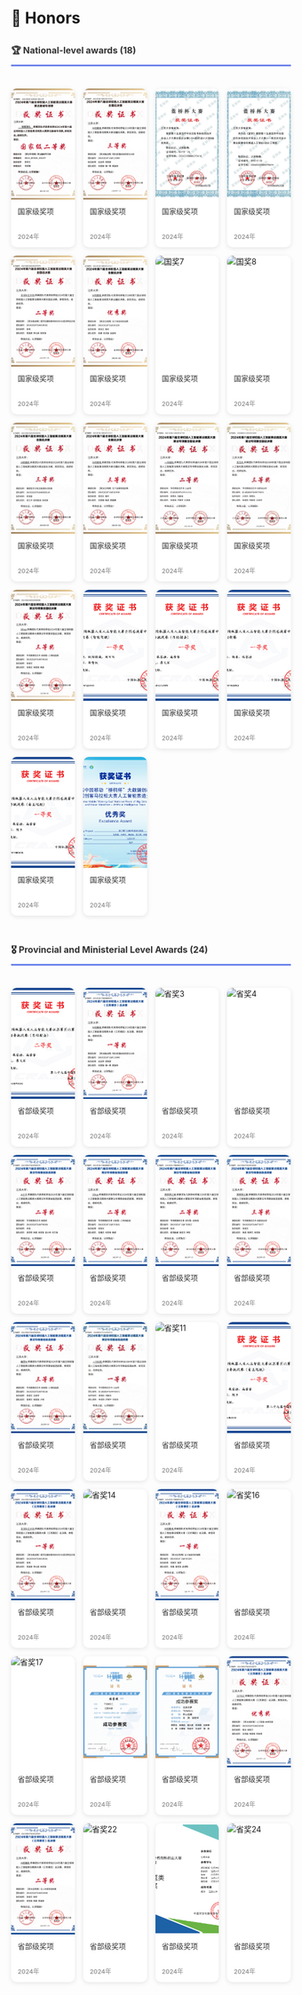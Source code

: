 # 🥇 Honors

<style>
.awards-container {
    max-width: 1400px;
    margin: 30px auto;
}

.section-title {
    font-size: 24px;
    font-weight: bold;
    color: #333;
    margin: 30px 0 20px 0;
    padding-bottom: 10px;
    border-bottom: 3px solid #667eea;
}

.awards-grid {
    display: grid;
    grid-template-columns: repeat(5, 1fr);
    gap: 20px;
    padding: 20px 0;
}

.award-card {
    background: white;
    border-radius: 10px;
    overflow: hidden;
    box-shadow: 0 2px 8px rgba(0,0,0,0.1);
    transition: all 0.3s ease;
}

.award-card:hover {
    transform: translateY(-5px);
    box-shadow: 0 8px 16px rgba(0,0,0,0.2);
}

.award-image {
    width: 100%;
    height: 200px;
    object-fit: cover;
    display: block;
}

.award-info {
    padding: 12px;
}

.award-title {
    font-size: 13px;
    line-height: 1.5;
    color: #333;
    margin-bottom: 6px;
    min-height: 40px;
}

.award-date {
    font-size: 11px;
    color: #888;
    font-weight: 500;
}

@media (max-width: 1200px) {
    .awards-grid {
        grid-template-columns: repeat(4, 1fr);
        gap: 15px;
    }
}

@media (max-width: 900px) {
    .awards-grid {
        grid-template-columns: repeat(3, 1fr);
        gap: 15px;
    }
}

@media (max-width: 600px) {
    .awards-grid {
        grid-template-columns: repeat(2, 1fr);
        gap: 12px;
    }
    
    .award-image {
        height: 150px;
    }
}
</style>

<div class="awards-container">

<div class="section-title" style="font-size: 16px;">
  🏆 National-level awards (18)
</div>


<div class="awards-grid">

<div class="award-card">
    <img class="award-image" src="images/Award/Guo_1.png" alt="国奖1">
    <div class="award-info">
        <div class="award-title">国家级奖项</div>
        <div class="award-date">2024年</div>
    </div>
</div>

<div class="award-card">
    <img class="award-image" src="images/Award/Guo_2.png" alt="国奖2">
    <div class="award-info">
        <div class="award-title">国家级奖项</div>
        <div class="award-date">2024年</div>
    </div>
</div>

<div class="award-card">
    <img class="award-image" src="images/Award/Guo_3.jpg" alt="国奖3">
    <div class="award-info">
        <div class="award-title">国家级奖项</div>
        <div class="award-date">2024年</div>
    </div>
</div>

<div class="award-card">
    <img class="award-image" src="images/Award/Guo_4.jpg" alt="国奖4">
    <div class="award-info">
        <div class="award-title">国家级奖项</div>
        <div class="award-date">2024年</div>
    </div>
</div>

<div class="award-card">
    <img class="award-image" src="images/Award/Guo_5.png" alt="国奖5">
    <div class="award-info">
        <div class="award-title">国家级奖项</div>
        <div class="award-date">2024年</div>
    </div>
</div>

<div class="award-card">
    <img class="award-image" src="images/Award/Guo_6.jpg" alt="国奖6">
    <div class="award-info">
        <div class="award-title">国家级奖项</div>
        <div class="award-date">2024年</div>
    </div>
</div>

<div class="award-card">
    <img class="award-image" src="images/Award/Guo_7.png" alt="国奖7">
    <div class="award-info">
        <div class="award-title">国家级奖项</div>
        <div class="award-date">2024年</div>
    </div>
</div>

<div class="award-card">
    <img class="award-image" src="images/Award/Guo_8.png" alt="国奖8">
    <div class="award-info">
        <div class="award-title">国家级奖项</div>
        <div class="award-date">2024年</div>
    </div>
</div>

<div class="award-card">
    <img class="award-image" src="images/Award/Guo_9.jpg" alt="国奖9">
    <div class="award-info">
        <div class="award-title">国家级奖项</div>
        <div class="award-date">2024年</div>
    </div>
</div>

<div class="award-card">
    <img class="award-image" src="images/Award/Guo_10.png" alt="国奖10">
    <div class="award-info">
        <div class="award-title">国家级奖项</div>
        <div class="award-date">2024年</div>
    </div>
</div>

<div class="award-card">
    <img class="award-image" src="images/Award/Guo_11.jpg" alt="国奖11">
    <div class="award-info">
        <div class="award-title">国家级奖项</div>
        <div class="award-date">2024年</div>
    </div>
</div>

<div class="award-card">
    <img class="award-image" src="images/Award/Guo_12.jpg" alt="国奖12">
    <div class="award-info">
        <div class="award-title">国家级奖项</div>
        <div class="award-date">2024年</div>
    </div>
</div>

<div class="award-card">
    <img class="award-image" src="images/Award/Guo_13.png" alt="国奖13">
    <div class="award-info">
        <div class="award-title">国家级奖项</div>
        <div class="award-date">2024年</div>
    </div>
</div>

<div class="award-card">
    <img class="award-image" src="images/Award/Guo_14.png" alt="国奖14">
    <div class="award-info">
        <div class="award-title">国家级奖项</div>
        <div class="award-date">2024年</div>
    </div>
</div>

<div class="award-card">
    <img class="award-image" src="images/Award/Guo_15.png" alt="国奖15">
    <div class="award-info">
        <div class="award-title">国家级奖项</div>
        <div class="award-date">2024年</div>
    </div>
</div>

<div class="award-card">
    <img class="award-image" src="images/Award/Guo_16.png" alt="国奖16">
    <div class="award-info">
        <div class="award-title">国家级奖项</div>
        <div class="award-date">2024年</div>
    </div>
</div>

<div class="award-card">
    <img class="award-image" src="images/Award/Guo_17.png" alt="国奖17">
    <div class="award-info">
        <div class="award-title">国家级奖项</div>
        <div class="award-date">2024年</div>
    </div>
</div>

<div class="award-card">
    <img class="award-image" src="images/Award/Guo_18.png" alt="国奖18">
    <div class="award-info">
        <div class="award-title">国家级奖项</div>
        <div class="award-date">2024年</div>
    </div>
</div>

</div>

<div class="section-title" style="font-size: 16px;">
  🎖️ Provincial and Ministerial Level Awards (24)
</div>

<div class="awards-grid">

<div class="award-card">
    <img class="award-image" src="images/Award/Sheng_1.png" alt="省奖1">
    <div class="award-info">
        <div class="award-title">省部级奖项</div>
        <div class="award-date">2024年</div>
    </div>
</div>

<div class="award-card">
    <img class="award-image" src="images/Award/Sheng_2.png" alt="省奖2">
    <div class="award-info">
        <div class="award-title">省部级奖项</div>
        <div class="award-date">2024年</div>
    </div>
</div>

<div class="award-card">
    <img class="award-image" src="images/Award/Sheng_3.png" alt="省奖3">
    <div class="award-info">
        <div class="award-title">省部级奖项</div>
        <div class="award-date">2024年</div>
    </div>
</div>

<div class="award-card">
    <img class="award-image" src="images/Award/Sheng_4.png" alt="省奖4">
    <div class="award-info">
        <div class="award-title">省部级奖项</div>
        <div class="award-date">2024年</div>
    </div>
</div>

<div class="award-card">
    <img class="award-image" src="images/Award/Sheng_5.png" alt="省奖5">
    <div class="award-info">
        <div class="award-title">省部级奖项</div>
        <div class="award-date">2024年</div>
    </div>
</div>

<div class="award-card">
    <img class="award-image" src="images/Award/Sheng_6.png" alt="省奖6">
    <div class="award-info">
        <div class="award-title">省部级奖项</div>
        <div class="award-date">2024年</div>
    </div>
</div>

<div class="award-card">
    <img class="award-image" src="images/Award/Sheng_7.png" alt="省奖7">
    <div class="award-info">
        <div class="award-title">省部级奖项</div>
        <div class="award-date">2024年</div>
    </div>
</div>

<div class="award-card">
    <img class="award-image" src="images/Award/Sheng_8.png" alt="省奖8">
    <div class="award-info">
        <div class="award-title">省部级奖项</div>
        <div class="award-date">2024年</div>
    </div>
</div>

<div class="award-card">
    <img class="award-image" src="images/Award/Sheng_9.png" alt="省奖9">
    <div class="award-info">
        <div class="award-title">省部级奖项</div>
        <div class="award-date">2024年</div>
    </div>
</div>

<div class="award-card">
    <img class="award-image" src="images/Award/Sheng_10.jpg" alt="省奖10">
    <div class="award-info">
        <div class="award-title">省部级奖项</div>
        <div class="award-date">2024年</div>
    </div>
</div>

<div class="award-card">
    <img class="award-image" src="images/Award/Sheng_11.png" alt="省奖11">
    <div class="award-info">
        <div class="award-title">省部级奖项</div>
        <div class="award-date">2024年</div>
    </div>
</div>

<div class="award-card">
    <img class="award-image" src="images/Award/Sheng_12.png" alt="省奖12">
    <div class="award-info">
        <div class="award-title">省部级奖项</div>
        <div class="award-date">2024年</div>
    </div>
</div>

<div class="award-card">
    <img class="award-image" src="images/Award/Sheng_13.png" alt="省奖13">
    <div class="award-info">
        <div class="award-title">省部级奖项</div>
        <div class="award-date">2024年</div>
    </div>
</div>

<div class="award-card">
    <img class="award-image" src="images/Award/Sheng_14.png" alt="省奖14">
    <div class="award-info">
        <div class="award-title">省部级奖项</div>
        <div class="award-date">2024年</div>
    </div>
</div>

<div class="award-card">
    <img class="award-image" src="images/Award/Sheng_15.png" alt="省奖15">
    <div class="award-info">
        <div class="award-title">省部级奖项</div>
        <div class="award-date">2024年</div>
    </div>
</div>

<div class="award-card">
    <img class="award-image" src="images/Award/Sheng_16.png" alt="省奖16">
    <div class="award-info">
        <div class="award-title">省部级奖项</div>
        <div class="award-date">2024年</div>
    </div>
</div>

<div class="award-card">
    <img class="award-image" src="images/Award/Sheng_17.png" alt="省奖17">
    <div class="award-info">
        <div class="award-title">省部级奖项</div>
        <div class="award-date">2024年</div>
    </div>
</div>

<div class="award-card">
    <img class="award-image" src="images/Award/Sheng_18.png" alt="省奖18">
    <div class="award-info">
        <div class="award-title">省部级奖项</div>
        <div class="award-date">2024年</div>
    </div>
</div>

<div class="award-card">
    <img class="award-image" src="images/Award/Sheng_19.png" alt="省奖19">
    <div class="award-info">
        <div class="award-title">省部级奖项</div>
        <div class="award-date">2024年</div>
    </div>
</div>

<div class="award-card">
    <img class="award-image" src="images/Award/Sheng_20.png" alt="省奖20">
    <div class="award-info">
        <div class="award-title">省部级奖项</div>
        <div class="award-date">2024年</div>
    </div>
</div>

<div class="award-card">
    <img class="award-image" src="images/Award/Sheng_21.png" alt="省奖21">
    <div class="award-info">
        <div class="award-title">省部级奖项</div>
        <div class="award-date">2024年</div>
    </div>
</div>

<div class="award-card">
    <img class="award-image" src="images/Award/Sheng_22.png" alt="省奖22">
    <div class="award-info">
        <div class="award-title">省部级奖项</div>
        <div class="award-date">2024年</div>
    </div>
</div>

<div class="award-card">
    <img class="award-image" src="images/Award/Sheng_23.png" alt="省奖23">
    <div class="award-info">
        <div class="award-title">省部级奖项</div>
        <div class="award-date">2024年</div>
    </div>
</div>

<div class="award-card">
    <img class="award-image" src="images/Award/Sheng_24.png" alt="省奖24">
    <div class="award-info">
        <div class="award-title">省部级奖项</div>
        <div class="award-date">2024年</div>
    </div>
</div>

</div>

</div>
